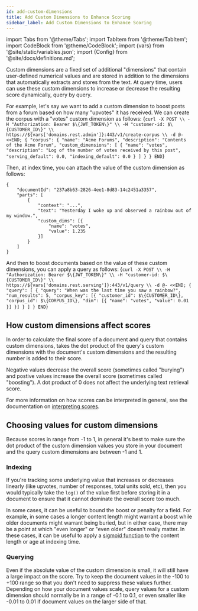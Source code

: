 ```yaml
---
id: add-custom-dimensions
title: Add Custom Dimensions to Enhance Scoring
sidebar_label: Add Custom Dimensions to Enhance Scoring
---
```


import Tabs from '@theme/Tabs';
import TabItem from '@theme/TabItem';
import CodeBlock from '@theme/CodeBlock';
import {vars} from '@site/static/variables.json';
import {Config} from '@site/docs/definitions.md';

Custom dimensions are a fixed set of additional "dimensions" that contain
user-defined numerical values and are stored in addition to the dimensions
that <Config v="names.product"/> automatically extracts and stores from the text. At
query time, users can use these custom dimensions to increase or decrease the
resulting score dynamically, query by query.

For example, let's say we want to add a custom dimension to boost posts from a
forum based on how many "upvotes" it has received.  We can create the corpus
with a "votes" custom dimension as follows:
<CodeBlock language="bash">
{`
curl -X POST \\
  -H "Authorization: Bearer $\{JWT_TOKEN\}" \\
  -H "customer-id: $\{CUSTOMER_ID\}" \\
  https://${vars['domains.rest.admin']}:443/v1/create-corpus \\
  -d @- <<END;
{
  "corpus":
    {
      "name": "Acme Forums",
      "description": "Contents of the Acme Forum",
      "custom_dimensions": [
        {
            "name": "votes",
            "description": "Log of the number of votes received by this post",
            "serving_default": 0.0,
            "indexing_default": 0.0
        }
      ]
    }
}
END
`}
</CodeBlock>

Then, at index time, you can attach the value of the custom dimension as follows:
```
{
    "documentId": "237a8b63-2826-4ee1-8d83-14c2451a3357",
    "parts": [
        {
            "context": "...",
            "text": "Yesterday I woke up and observed a rainbow out of my window.",
            "custom_dims": [{
                "name": "votes",
                "value": 1.235
            }]
        }
    ]
}
```

And then to boost documents based on the value of these custom dimensions, you
can apply a query as follows:
<CodeBlock language="bash">
{`
curl -X POST \\
  -H "Authorization: Bearer $\{JWT_TOKEN\}" \\
  -H "customer-id: $\{CUSTOMER_ID\}" \\
  https://${vars['domains.rest.serving']}:443/v1/query \\
  -d @- <<END;
{
  "query": [
    { "query": "When was the last time you saw a rainbow?",
      "num_results": 5,
      "corpus_key": [{
          "customer_id": $\{CUSTOMER_ID\},
          "corpus_id": $\{CORPUS_ID\},
          "dim": [{
              "name": "votes",
              "value": 0.01
          }]
      }]
    }
  ]
}
END
`}
</CodeBlock>

## How custom dimensions affect scores
In order to calculate the final score of a document and query that contains
custom dimensions, <Config v="names.product"/> takes the dot product of the
query's custom dimensions with the document's custom dimensions and the resulting
number is added to their score.

Negative values decrease the overall score (sometimes called "burying") and
postive values increase the overall score (sometimes called "boosting").  A dot
product of 0 does not affect the underlying text retrieval score.

For more information on how scores can be interpreted in general, see the
documentation on [interpreting scores](/docs/api-reference/search-apis/interpreting-responses/interpreting-scores).

## Choosing values for custom dimensions
Because scores in <Config v="names.product"/> range from -1 to 1, in general
it's best to make sure the dot product of the custom dimension values you store
in your document and the query custom dimensions are between -1 and 1.  

### Indexing
If you're tracking some underlying value that increases or decreases linearly
(like upvotes, number of responses, total units sold, etc), then you would
typically take the `log()` of the value first before storing it in a document to
ensure that it cannot dominate the overall score too much.

In some cases, it can be useful to bound the boost or penalty for a field.  For
example, in some cases a longer content length might warrant a boost while older
documents might warrant being buried, but in either case, there may be a point
at which "even longer" or "even older" doesn't really matter.  In these cases,
it can be useful to apply a [sigmoid function](https://en.wikipedia.org/wiki/Sigmoid_function)
to the content length or age at indexing time.

### Querying
Even if the absolute value of the custom dimension is small, it will still have
a large impact on the score.  Try to keep the document values in the -100 to +100
range so that you don't need to suppress these values further.  Depending on how
your document values scale, query values for a custom dimension should
normally be in a range of -0.1 to 0.1, or even smaller like -0.01 to 0.01 if
document values on the larger side of that. 